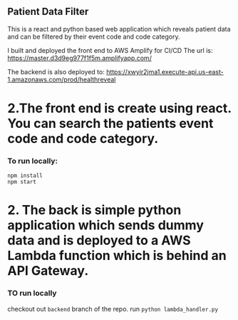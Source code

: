 ## Patient Data Filter

This is a react and python based web application which reveals patient data and can be filtered by their event code and code category.

I built and deployed the front end to AWS Amplify for CI/CD 
The url is:  https://master.d3d9eg977f1f5m.amplifyapp.com/

The backend is also deployed to: https://xwyir2jma1.execute-api.us-east-1.amazonaws.com/prod/healthreveal

# 2.The front end is create using react. You can search the patients event code and code category. 
### To run locally:
```
npm install
npm start
```

# 2. The back is simple python application which sends dummy data and is deployed to a AWS Lambda function which is behind an API Gateway.
### TO run locally

checkout out `backend` branch of the repo.
run `python lambda_handler.py`
